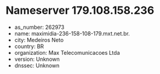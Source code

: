 # Nameserver 179.108.158.236

* as_number: 262973
* name: maximidia-236-158-108-179.mxt.net.br.
* city: Medeiros Neto
* country: BR
* organization: Max Telecomunicacoes Ltda
* version: Unknown
* dnssec: Unknown
